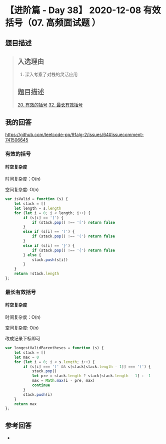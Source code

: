 # 【进阶篇 - Day 38】 2020-12-08 有效括号（07. 高频面试题 ）

## 题目描述

> ## 入选理由
>
> 1. 深入考察了对栈的灵活应用
>
> ## 题目描述
>
> [20. 有效的括号](https://leetcode-cn.com/problems/valid-parentheses/)
> [32. 最长有效括号](https://leetcode-cn.com/problems/longest-valid-parentheses/)

## 我的回答

https://github.com/leetcode-pp/91alg-2/issues/64#issuecomment-741506645

### **有效的括号**

#### 时空复杂度

时间复杂度：O(n)

空间复杂度:   O(n)

```js
var isValid = function (s) {
    let stack = []
    let length = s.length
    for (let i = 0; i < length; i++) {
        if (s[i] == ']') {
            if (stack.pop() !== '[') return false
        }
        else if (s[i] == ')') {
            if (stack.pop() !== '(') return false
        }
        else if (s[i] == '}') {
            if (stack.pop() !== '{') return false
        } else {
            stack.push(s[i])
        }
    }
    return !stack.length
};
```

### 最长有效括号

#### 时空复杂度

时间复杂度：O(n)

空间复杂度:   O(n)

改成记录下标即可

```js
var longestValidParentheses = function (s) {
    let stack = []
    let max = 0
    for (let i = 0; i < s.length; i++) {
        if (s[i] === ')' && s[stack[stack.length - 1]] === '(') {
            stack.pop()
            let pre = stack.length ? stack[stack.length - 1] : -1
            max = Math.max(i - pre, max)
            continue
        }
        stack.push(i)
    }
    return max
};
```



## 参考回答

- 
